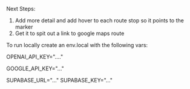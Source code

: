 Next Steps:

1. Add more detail and add hover to each route stop so it points to the marker
2. Get it to spit out a link to google maps route


To run locally create an env.local with the following vars:


OPENAI_API_KEY="...."

GOOGLE_API_KEY="..."


SUPABASE_URL="..."
SUPABASE_KEY="..."
